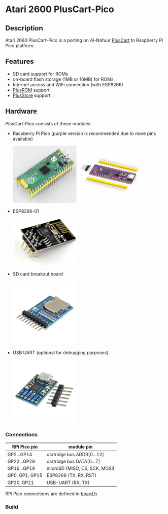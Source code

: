 # Atari 2600 PlusCart-Pico

## Description
Atari 2660 PlusCart-Pico is a porting on Al-Nafuur [PlusCart](https://github.com/Al-Nafuur/United-Carts-of-Atari) to Raspberry Pi Pico platform. 

## Features
- SD card support for ROMs
- on-board flash storage (1MB or 16MB) for ROMs
- Internet access and WiFi connection (with ESP8266)
- [PlusROM](http://pluscart.firmaplus.de/pico/?PlusROM) support
- [PlusStore](https://pcart.firmaplus.de/pico/?PlusStore) support

## Hardware
PlusCart-Pico consists of these modules:
- Raspberry Pi Pico (purple version is recommended due to more pins available)
  
  <img src="https://github.com/gtortone/PlusCart-Pico/blob/main/images/rpi-pico.jpg" height="180" width="200" />
  <img src="https://github.com/gtortone/PlusCart-Pico/blob/main/images/rpi-purple.jpg" height="180" width="200" />
- ESP8266-01

  <img src="https://github.com/gtortone/PlusCart-Pico/blob/main/images/esp8266.jpg" width="200" />
- SD card breakout board

  <img src="https://github.com/gtortone/PlusCart-Pico/blob/main/images/microsd.jpg" width="200" />
- USB UART (optional for debugging purposes)

  <img src="https://github.com/gtortone/PlusCart-Pico/blob/main/images/usb-uart.jpg" width="200" />

### Connections

| RPi Pico pin | module pin |
| ------------- | ------------- |
| GP2...GP14 | cartridge bus ADDR[0...12] |
| GP22...GP29 | cartridge bus DATA[0...7] |
| GP16...GP19 | microSD (MISO, CS, SCK, MOSI) |
| GP0, GP1, GP15 | ESP8266 (TX, RX, RST) |
| GP20, GP21 | USB-UART (RX, TX) |

RPi Pico connections are defined in [board.h](https://github.com/gtortone/PlusCart-Pico/blob/main/include/board.h) 



### Build


